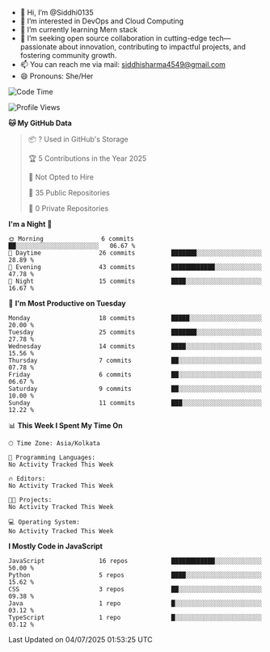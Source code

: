 - 👋 Hi, I’m @Siddhi0135
- 👀 I’m interested in DevOps and Cloud Computing
- 🌱 I’m currently learning Mern stack
- 💞️ I’m seeking open source collaboration in cutting-edge
     tech—passionate about innovation, contributing to impactful projects,
     and fostering community growth.
- 📫 You can reach me via mail: siddhisharma4549@gmail.com
- 😄 Pronouns: She/Her


<!--START_SECTION:waka-->
![Code Time](http://img.shields.io/badge/Code%20Time-28%20hrs%2057%20mins-blue)

![Profile Views](http://img.shields.io/badge/Profile%20Views-0-blue)

**🐱 My GitHub Data** 

> 📦 ? Used in GitHub's Storage 
 > 
> 🏆 5 Contributions in the Year 2025
 > 
> 🚫 Not Opted to Hire
 > 
> 📜 35 Public Repositories 
 > 
> 🔑 0 Private Repositories 
 > 
**I'm a Night 🦉** 

```text
🌞 Morning                6 commits           ██░░░░░░░░░░░░░░░░░░░░░░░   06.67 % 
🌆 Daytime                26 commits          ███████░░░░░░░░░░░░░░░░░░   28.89 % 
🌃 Evening                43 commits          ████████████░░░░░░░░░░░░░   47.78 % 
🌙 Night                  15 commits          ████░░░░░░░░░░░░░░░░░░░░░   16.67 % 
```
📅 **I'm Most Productive on Tuesday** 

```text
Monday                   18 commits          █████░░░░░░░░░░░░░░░░░░░░   20.00 % 
Tuesday                  25 commits          ███████░░░░░░░░░░░░░░░░░░   27.78 % 
Wednesday                14 commits          ████░░░░░░░░░░░░░░░░░░░░░   15.56 % 
Thursday                 7 commits           ██░░░░░░░░░░░░░░░░░░░░░░░   07.78 % 
Friday                   6 commits           ██░░░░░░░░░░░░░░░░░░░░░░░   06.67 % 
Saturday                 9 commits           ██░░░░░░░░░░░░░░░░░░░░░░░   10.00 % 
Sunday                   11 commits          ███░░░░░░░░░░░░░░░░░░░░░░   12.22 % 
```


📊 **This Week I Spent My Time On** 

```text
🕑︎ Time Zone: Asia/Kolkata

💬 Programming Languages: 
No Activity Tracked This Week

🔥 Editors: 
No Activity Tracked This Week

🐱‍💻 Projects: 
No Activity Tracked This Week

💻 Operating System: 
No Activity Tracked This Week
```

**I Mostly Code in JavaScript** 

```text
JavaScript               16 repos            ████████████░░░░░░░░░░░░░   50.00 % 
Python                   5 repos             ████░░░░░░░░░░░░░░░░░░░░░   15.62 % 
CSS                      3 repos             ██░░░░░░░░░░░░░░░░░░░░░░░   09.38 % 
Java                     1 repo              █░░░░░░░░░░░░░░░░░░░░░░░░   03.12 % 
TypeScript               1 repo              █░░░░░░░░░░░░░░░░░░░░░░░░   03.12 % 
```




 Last Updated on 04/07/2025 01:53:25 UTC
<!--END_SECTION:waka-->

<!---
Siddhi0135/Siddhi0135 is a ✨ special ✨ repository because its `README.md` (this file) appears on your GitHub profile.
You can click the Preview link to take a look at your changes.
--->
